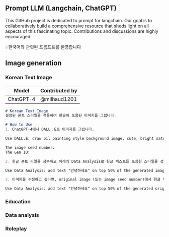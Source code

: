##  Prompt LLM (Langchain, ChatGPT)
This GitHub project is dedicated to prompt for langchain. Our goal is to collaboratively build a comprehensive resource that sheds light on all aspects of this fascinating topic. Contributions and discussions are highly encouraged.

💡한국어와 관련된 프롬프트를 환영합니다

## Image generation

### Korean Text Image

|Model|Contributed by|
|----------|----------|
|ChatGPT-4|@milhaud1201|

```markdown
# Korean Text Image
설정된 폰트 스타일을 적용하여 한글이 포함된 이미지를 그립니다.

# How to Use
1. ChatGPT-4에서 DALL﹒E로 이미지를 그립니다. 

Use DALL.E: draw oil painting style background image, cute, bright saturated, minimalism

The image seed number: 
The Gen ID:

2. 한글 폰트 파일을 첨부하고 아래의 Data Analysis로 한글 텍스트를 포함한 스타일을 정해줍니다.

Use Data Analysis: add text "안녕하세요" on top 50% of the generated image above in black, center in horizontal alignment. Use the attached font.

3. 이미지를 수정하고 싶다면, original image (또는 image seed number)에서 한글 텍스트를 다시 그려달라는 context를 요청합니다. original image라고 명시하지 않으면 기존에 텍스트가 포함된 이미지에 overwrite될 수 있습니다. 

Use Data Analysis: add text "안녕하세요" on top 50% of the generated original image above in black, center in horizontal alignment. Use the attached font.
```

### Education

### Data analysis

### Roleplay
